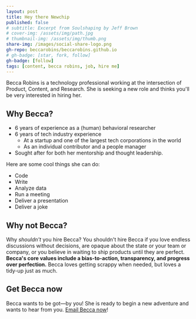 ```yaml
---
layout: post
title: Hey there Newchip
published: false
# subtitle: Excerpt from Soulshaping by Jeff Brown
# cover-img: /assets/img/path.jpg
# thumbnail-img: /assets/img/thumb.png
share-img: /images/social-share-logo.png
gh-repo: beccarobins/beccarobins.github.io
# gh-badge: [star, fork, follow]
gh-badge: [follow]
tags: [content, becca robins, job, hire me]
---
```


Becca Robins is a technology professional working at the intersection of Product, Content, and Research. She is seeking a new role and thinks you'll be very interested in hiring her.

## Why Becca?

- 6 years of experience as a (human) behavioral researcher
- 6 years of tech industry experience
    - At a startup and one of the largest tech corporations in the world
    - As an individual contributor and a people manager
- Sought after for both her mentorship and thought leadership.

Here are some cool things she can do:
- Code
- Write
- Analyze data
- Run a meeting
- Deliver a presentation
- Deliver a joke

## Why not Becca?

Why _shouldn't_ you hire Becca? You shouldn't hire Becca if you love endless discussions without decisions, are opaque about the state or your team or company, or you believe in waiting to ship products until they are perfect. **Becca's core values include a bias-to-action, transparency, and progress over perfection.** Becca loves getting scrappy when needed, but loves a tidy-up just as much.

## Get Becca now

Becca wants to be got&mdash;by you! She is ready to begin a new adventure and wants to hear from you. 
[Email Becca now](mailto:becca.k.robins.gmail.com)!
